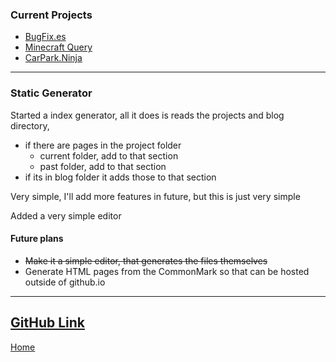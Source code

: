 ### Current Projects
* [BugFix.es](/./projects/current/bugfix.es.html)
* [Minecraft Query](/./projects/current/minecraft-query.html)
* [CarPark.Ninja](/./projects/current/carpark.ninja.html)

---
### Static Generator
Started a index generator, all it does is reads the projects and blog directory,
* if there are pages in the project folder
  * current folder, add to that section
  * past folder, add to that section
* if its in blog folder it adds those to that section

Very simple, I'll add more features in future, but this is just very simple

Added a very simple editor

#### Future plans
* ~~Make it a simple editor, that generates the files themselves~~
* Generate HTML pages from the CommonMark so that can be hosted outside of github.io

---
[GitHub Link](https://github.com/keloran/staticg)
---
[Home](/)
